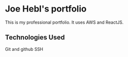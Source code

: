 # Joe Hebl's portfolio

This is my professional portfolio.  It uses AWS and ReactJS.

## Technologies Used

Git and github
SSH
